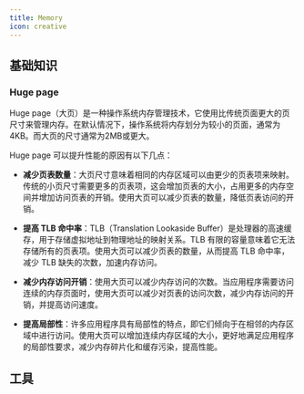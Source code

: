 ```yaml
---
title: Memory
icon: creative
---
```


## 基础知识

### Huge page

Huge page（大页）是一种操作系统内存管理技术，它使用比传统页面更大的页尺寸来管理内存。在默认情况下，操作系统将内存划分为较小的页面，通常为4KB。而大页的尺寸通常为2MB或更大。

Huge page 可以提升性能的原因有以下几点：

- **减少页表数量**：大页尺寸意味着相同的内存区域可以由更少的页表项来映射。传统的小页尺寸需要更多的页表项，这会增加页表的大小，占用更多的内存空间并增加访问页表的开销。使用大页可以减少页表的数量，降低页表访问的开销。

- **提高 TLB 命中率**：TLB（Translation Lookaside Buffer）是处理器的高速缓存，用于存储虚拟地址到物理地址的映射关系。TLB 有限的容量意味着它无法存储所有的页表项。使用大页可以减少页表的数量，从而提高 TLB 命中率，减少 TLB 缺失的次数，加速内存访问。

- **减少内存访问开销**：使用大页可以减少内存访问的次数。当应用程序需要访问连续的内存页面时，使用大页可以减少对页表的访问次数，减少内存访问的开销，并提高访问速度。

- **提高局部性**：许多应用程序具有局部性的特点，即它们倾向于在相邻的内存区域中进行访问。使用大页可以增加连续内存区域的大小，更好地满足应用程序的局部性要求，减少内存碎片化和缓存污染，提高性能。


## 工具